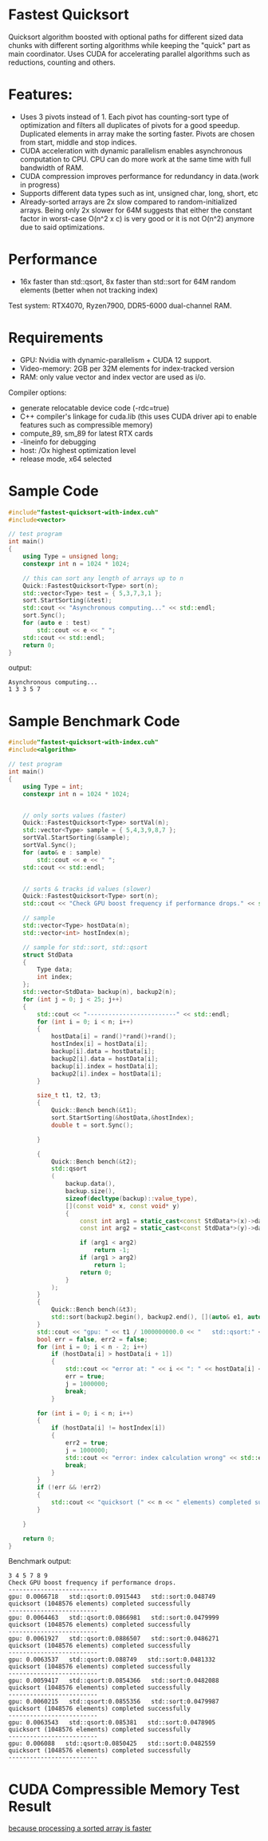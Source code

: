 # Fastest Quicksort

Quicksort algorithm boosted with optional paths for different sized data chunks with different sorting algorithms while keeping the "quick" part as main coordinator. Uses CUDA for accelerating parallel algorithms such as reductions, counting and others.


# Features:

- Uses 3 pivots instead of 1. Each pivot has counting-sort type of optimization and filters all duplicates of pivots for a good speedup. Duplicated elements in array make the sorting faster. Pivots are chosen from start, middle and stop indices.
- CUDA acceleration with dynamic parallelism enables asynchronous computation to CPU. CPU can do more work at the same time with full bandwidth of RAM.
- CUDA compression improves performance for redundancy in data.(work in progress)
- Supports different data types such as int, unsigned char, long, short, etc
- Already-sorted arrays are 2x slow compared to random-initialized arrays. Being only 2x slower for 64M suggests that either the constant factor in worst-case O(n^2 x c) is very good or it is not O(n^2) anymore due to said optimizations.

# Performance
- 16x faster than std::qsort, 8x faster than std::sort for 64M random elements (better when not tracking index)


Test system: RTX4070, Ryzen7900, DDR5-6000 dual-channel RAM.


# Requirements

- GPU: Nvidia with dynamic-parallelism + CUDA 12 support.
- Video-memory: 2GB per 32M elements for index-tracked version
- RAM: only value vector and index vector are used as i/o.

Compiler options: 

- generate relocatable device code (-rdc=true)
- C++ compiler's linkage for cuda.lib (this uses CUDA driver api to enable features such as compressible memory)
- compute_89, sm_89 for latest RTX cards
- -lineinfo for debugging
- host: /Ox highest optimization level
- release mode, x64 selected

  
# Sample Code

```C++
#include"fastest-quicksort-with-index.cuh"
#include<vector>

// test program
int main()
{
    using Type = unsigned long;
    constexpr int n = 1024 * 1024;

    // this can sort any length of arrays up to n
    Quick::FastestQuicksort<Type> sort(n);
    std::vector<Type> test = { 5,3,7,3,1 };
    sort.StartSorting(&test);
    std::cout << "Asynchronous computing..." << std::endl;
    sort.Sync();
    for (auto e : test)
        std::cout << e << " ";
    std::cout << std::endl;
    return 0;
}
```

output:
```
Asynchronous computing...
1 3 3 5 7
```

# Sample Benchmark Code

```C++
#include"fastest-quicksort-with-index.cuh" 
#include<algorithm>

// test program
int main()
{
    using Type = int;
    constexpr int n = 1024 * 1024;


    // only sorts values (faster)
    Quick::FastestQuicksort<Type> sortVal(n);
    std::vector<Type> sample = { 5,4,3,9,8,7 };
    sortVal.StartSorting(&sample);
    sortVal.Sync();
    for (auto& e : sample)
        std::cout << e << " ";
    std::cout << std::endl;


    // sorts & tracks id values (slower)
    Quick::FastestQuicksort<Type> sort(n);
    std::cout << "Check GPU boost frequency if performance drops." << std::endl;

    // sample
    std::vector<Type> hostData(n);
    std::vector<int> hostIndex(n);

    // sample for std::sort, std::qsort
    struct StdData
    {
        Type data;
        int index;
    };
    std::vector<StdData> backup(n), backup2(n);
    for (int j = 0; j < 25; j++)
    {
        std::cout << "-------------------------" << std::endl;
        for (int i = 0; i < n; i++)
        {
            hostData[i] = rand()*rand()+rand();
            hostIndex[i] = hostData[i];
            backup[i].data = hostData[i];
            backup2[i].data = hostData[i];
            backup[i].index = hostData[i];
            backup2[i].index = hostData[i];
        }

        size_t t1, t2, t3;
        {
            Quick::Bench bench(&t1);
            sort.StartSorting(&hostData,&hostIndex);
            double t = sort.Sync();

        }

        {
            Quick::Bench bench(&t2);
            std::qsort
            (
                backup.data(),
                backup.size(),
                sizeof(decltype(backup)::value_type),
                [](const void* x, const void* y)
                {
                    const int arg1 = static_cast<const StdData*>(x)->data;
                    const int arg2 = static_cast<const StdData*>(y)->data;

                    if (arg1 < arg2)
                        return -1;
                    if (arg1 > arg2)
                        return 1;
                    return 0;
                }
            );
        }
        {
            Quick::Bench bench(&t3);
            std::sort(backup2.begin(), backup2.end(), [](auto& e1, auto& e2) { return e1.data < e2.data; });
        }
        std::cout << "gpu: " << t1 / 1000000000.0 << "   std::qsort:" << t2 / 1000000000.0 << "   std::sort:" << t3 / 1000000000.0 << std::endl;
        bool err = false, err2 = false;
        for (int i = 0; i < n - 2; i++)
            if (hostData[i] > hostData[i + 1])
            {
                std::cout << "error at: " << i << ": " << hostData[i] << " " << hostData[i + 1] << " " << hostData[i + 2] << std::endl;
                err = true;
                j = 1000000;
                break;
            }

        for (int i = 0; i < n; i++)
        {
            if (hostData[i] != hostIndex[i])
            {
                err2 = true;
                j = 1000000;
                std::cout << "error: index calculation wrong" << std::endl;
                break;
            }
        }
        if (!err && !err2)
        {
            std::cout << "quicksort (" << n << " elements) completed successfully " << std::endl;
        }

    }

    return 0;
}
```


Benchmark output:
```
3 4 5 7 8 9
Check GPU boost frequency if performance drops.
-------------------------
gpu: 0.0066718   std::qsort:0.0915443   std::sort:0.048749
quicksort (1048576 elements) completed successfully
-------------------------
gpu: 0.0064463   std::qsort:0.0866981   std::sort:0.0479999
quicksort (1048576 elements) completed successfully
-------------------------
gpu: 0.0061927   std::qsort:0.0886507   std::sort:0.0486271
quicksort (1048576 elements) completed successfully
-------------------------
gpu: 0.0063537   std::qsort:0.088749   std::sort:0.0481332
quicksort (1048576 elements) completed successfully
-------------------------
gpu: 0.0059417   std::qsort:0.0854366   std::sort:0.0482088
quicksort (1048576 elements) completed successfully
-------------------------
gpu: 0.0060215   std::qsort:0.0855356   std::sort:0.0479987
quicksort (1048576 elements) completed successfully
-------------------------
gpu: 0.0063543   std::qsort:0.085381   std::sort:0.0478905
quicksort (1048576 elements) completed successfully
-------------------------
gpu: 0.006088   std::qsort:0.0850425   std::sort:0.0482559
quicksort (1048576 elements) completed successfully
-------------------------
```

# CUDA Compressible Memory Test Result

[because processing a sorted array is faster](https://github.com/tugrul512bit/FastestQuicksort/blob/master/qHu9lk%5B1%5D.jpg)
